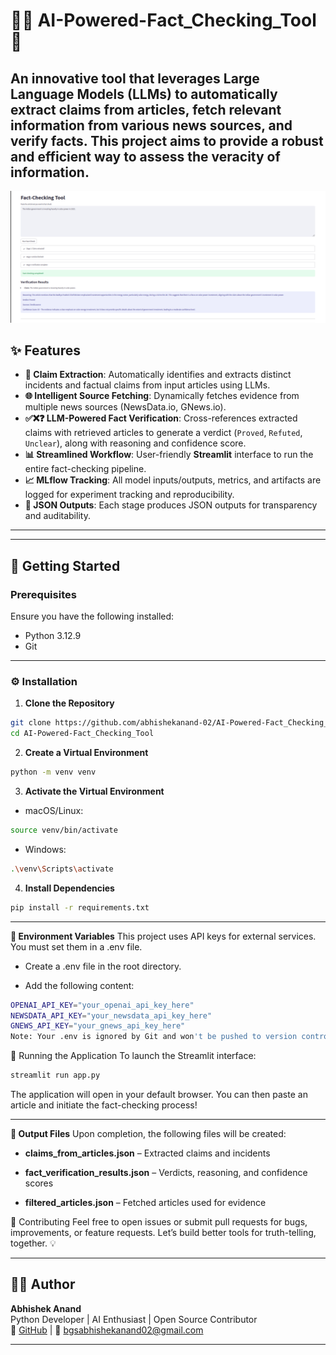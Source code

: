 # 🕵️‍♂️ AI-Powered-Fact_Checking_Tool 📰

An innovative tool that leverages Large Language Models (LLMs) to automatically extract claims from articles, fetch relevant information from various news sources, and verify facts. This project aims to provide a robust and efficient way to assess the veracity of information.
---
![Fact_Checking_Tool](images/image1.png)

## ✨ Features

- **🧠 Claim Extraction**: Automatically identifies and extracts distinct incidents and factual claims from input articles using LLMs. 
- **🌐 Intelligent Source Fetching**: Dynamically fetches evidence from multiple news sources (NewsData.io, GNews.io). 
- **✅❌❓ LLM-Powered Fact Verification**: Cross-references extracted claims with retrieved articles to generate a verdict (`Proved`, `Refuted`, `Unclear`), along with reasoning and confidence score. 
- **📊 Streamlined Workflow**: User-friendly **Streamlit** interface to run the entire fact-checking pipeline.   
- **📈 MLflow Tracking**: All model inputs/outputs, metrics, and artifacts are logged for experiment tracking and reproducibility.   
- **📄 JSON Outputs**: Each stage produces JSON outputs for transparency and auditability.   

---


---

## 🚀 Getting Started

### Prerequisites

Ensure you have the following installed:

- Python 3.12.9
- Git

---

### ⚙️ Installation

1. **Clone the Repository**

```bash
git clone https://github.com/abhishekanand-02/AI-Powered-Fact_Checking_Tool.git
cd AI-Powered-Fact_Checking_Tool
```
2. **Create a Virtual Environment**

```bash
python -m venv venv
```
3. **Activate the Virtual Environment**

- macOS/Linux:

```bash
source venv/bin/activate
```
- Windows:

```bash
.\venv\Scripts\activate
```
4. **Install Dependencies**

```bash
pip install -r requirements.txt
```
---

**🔑 Environment Variables**
This project uses API keys for external services. You must set them in a .env file.

- Create a .env file in the root directory.

- Add the following content:
```bash
OPENAI_API_KEY="your_openai_api_key_here"
NEWSDATA_API_KEY="your_newsdata_api_key_here"
GNEWS_API_KEY="your_gnews_api_key_here"
Note: Your .env is ignored by Git and won't be pushed to version control.
```

🏃 Running the Application
To launch the Streamlit interface:

```bash
streamlit run app.py
```
The application will open in your default browser. You can then paste an article and initiate the fact-checking process!

--- 

**💾 Output Files**
Upon completion, the following files will be created:

- **claims_from_articles.json** – Extracted claims and incidents

- **fact_verification_results.json** – Verdicts, reasoning, and confidence scores

- **filtered_articles.json** – Fetched articles used for evidence

🤝 Contributing
Feel free to open issues or submit pull requests for bugs, improvements, or feature requests.
Let’s build better tools for truth-telling, together. 💡

--- 
## 👨‍💻 Author

**Abhishek Anand**  
Python Developer | AI Enthusiast | Open Source Contributor  
🔗 [GitHub](https://github.com/abhishekanand-02) | 📧 bgsabhishekanand02@gmail.com  

---



